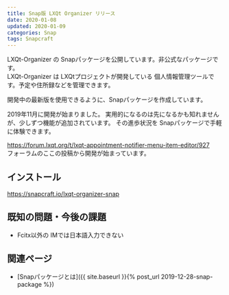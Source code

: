 ```yaml
---
title: Snap版 LXQt Organizer リリース
date: 2020-01-08
updated: 2020-01-09
categories: Snap
tags: Snapcraft
---
```


LXQt-Organizer の Snapパッケージを公開しています。非公式なパッケージです。  
LXQt-Organizer は LXQtプロジェクトが開発している 個人情報管理ツールです。予定や住所録などを管理できます。  

開発中の最新版を使用できるように、Snapパッケージを作成しています。

2019年11月に開発が始まりました。
実用的になるのは先になるかも知れませんが、少しずつ機能が追加されています。
その進歩状況を Snapパッケージで手軽に体験できます。

<https://forum.lxqt.org/t/lxqt-appointment-notifier-menu-item-editor/927>  
フォーラムのここの投稿から開発が始まっています。

## インストール

<https://snapcraft.io/lxqt-organizer-snap>

## 既知の問題・今後の課題

* Fcitx以外の IMでは日本語入力できない

## 関連ページ

- [Snapパッケージとは]({{ site.baseurl }}{% post_url 2019-12-28-snap-package %})
